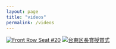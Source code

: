 ```yaml
---
layout: page
title: "videos"
permalink: /videos
---
```



[![Front Row Seat #20](https://img.youtube.com/vi/BPuq3Up4hzU/0.jpg)](https://www.youtube.com/watch?v=BPuq3Up4hzU)
[![台東区長賞授賞式](https://img.youtube.com/vi/ADUAF4ykF_8/0.jpg)](https://www.youtube.com/watch?v=ADUAF4ykF_8)
